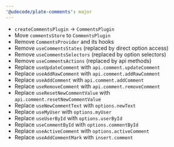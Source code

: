 ```yaml
---
'@udecode/plate-comments': major
---
```


- `createCommentsPlugin` -> `CommentsPlugin`
- Move `commentsStore` to `CommentsPlugin`
- Remove `CommentsProvider` and its hooks
- Remove `useCommentsStates` (replaced by direct option access)
- Remove `useCommentsSelectors` (replaced by option selectors)
- Remove `useCommentsActions` (replaced by api methods)
- Replace `useUpdateComment` with `api.comment.updateComment`
- Replace `useAddRawComment` with `api.comment.addRawComment`
- Replace `useAddComment` with `api.comment.addComment`
- Replace `useRemoveComment` with `api.comment.removeComment`
- Replace `useResetNewCommentValue` with `api.comment.resetNewCommentValue`
- Replace `useNewCommentText` with `options.newText`
- Replace `useMyUser` with `options.myUser`
- Replace `useUserById` with `options.userById`
- Replace `useCommentById` with `options.commentById`
- Replace `useActiveComment` with `options.activeComment`
- Replace `useAddCommentMark` with `insert.comment`
